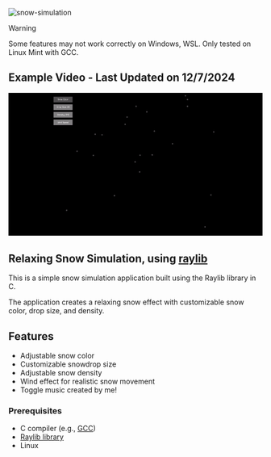 ![snow-simulation](https://socialify.git.ci/Sieep-Coding/snow-simulation/image?description=1&forks=1&language=1&name=1&owner=1&pattern=Charlie%20Brown&stargazers=1&theme=Dark)


> [!WARNING]  
> Some features may not work correctly on Windows, WSL.
> Only tested on Linux Mint with GCC.

## Example Video - Last Updated on 12/7/2024

![](https://github.com/Sieep-Coding/snow-simulation/blob/master/snow.gif)

## Relaxing Snow Simulation, using [raylib](https://www.raylib.com/)

This is a simple snow simulation application built using the Raylib library in C.

The application creates a relaxing snow effect with customizable snow color, drop size, and density.

## Features

- Adjustable snow color
- Customizable snowdrop size
- Adjustable snow density
- Wind effect for realistic snow movement
- Toggle music created by me!

### Prerequisites

- C compiler (e.g., [GCC](https://gcc.gnu.org/))
- [Raylib library](https://www.raylib.com/)
- Linux
